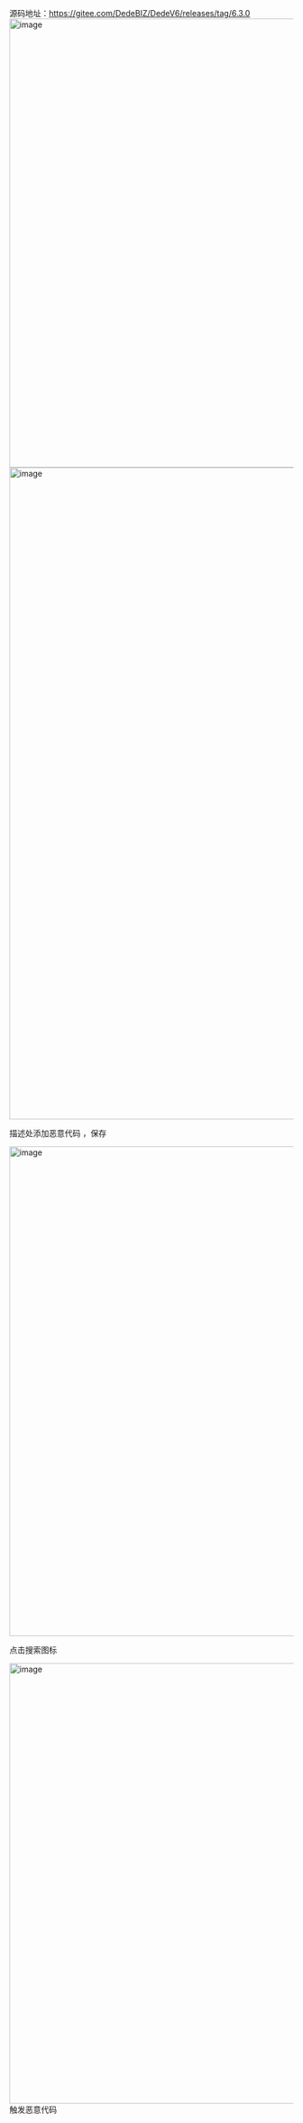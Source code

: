 源码地址：https://gitee.com/DedeBIZ/DedeV6/releases/tag/6.3.0
<img width="794" alt="image" src="https://github.com/user-attachments/assets/61e56440-498d-447f-b8e5-ce187751b1f1">
<img width="1153" alt="image" src="https://github.com/user-attachments/assets/89681c69-2ba6-4850-bab1-e1f03ac557a8">


描述处添加恶意代码   <script>alert(1)</script>，保存

<img width="866" alt="image" src="https://github.com/user-attachments/assets/286f6a49-c325-48b8-8ce0-c3dd983bb03e">

点击搜索图标

<img width="779" alt="image" src="https://github.com/user-attachments/assets/99150355-0da3-4e22-a218-c59c1d5a9386">
触发恶意代码
